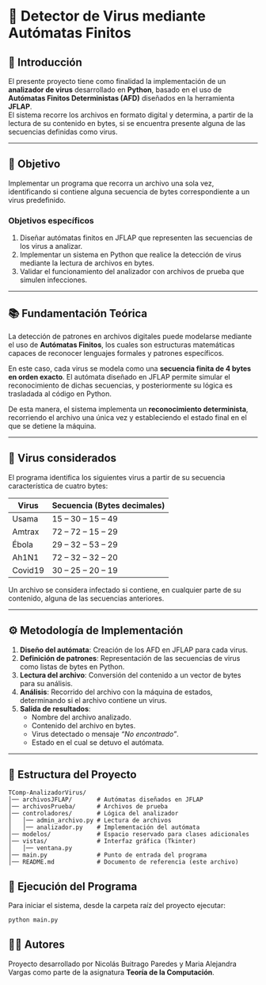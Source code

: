 # 🦠 Detector de Virus mediante Autómatas Finitos

## 📌 Introducción
El presente proyecto tiene como finalidad la implementación de un **analizador de virus** desarrollado en **Python**, basado en el uso de **Autómatas Finitos Deterministas (AFD)** diseñados en la herramienta **JFLAP**.  
El sistema recorre los archivos en formato digital y determina, a partir de la lectura de su contenido en bytes, si se encuentra presente alguna de las secuencias definidas como virus.  

---

## 🎯 Objetivo
Implementar un programa que recorra un archivo una sola vez, identificando si contiene alguna secuencia de bytes correspondiente a un virus predefinido.  

### Objetivos específicos
1. Diseñar autómatas finitos en JFLAP que representen las secuencias de los virus a analizar.  
2. Implementar un sistema en Python que realice la detección de virus mediante la lectura de archivos en bytes.  
3. Validar el funcionamiento del analizador con archivos de prueba que simulen infecciones.  

---

## 📚 Fundamentación Teórica
La detección de patrones en archivos digitales puede modelarse mediante el uso de **Autómatas Finitos**, los cuales son estructuras matemáticas capaces de reconocer lenguajes formales y patrones específicos.  

En este caso, cada virus se modela como una **secuencia finita de 4 bytes en orden exacto**. El autómata diseñado en JFLAP permite simular el reconocimiento de dichas secuencias, y posteriormente su lógica es trasladada al código en Python.  

De esta manera, el sistema implementa un **reconocimiento determinista**, recorriendo el archivo una única vez y estableciendo el estado final en el que se detiene la máquina.

---

## 🧬 Virus considerados
El programa identifica los siguientes virus a partir de su secuencia característica de cuatro bytes:

| Virus       | Secuencia (Bytes decimales) |
|-------------|------------------------------|
| Usama       | 15 – 30 – 15 – 49 |
| Amtrax      | 72 – 72 – 15 – 29 |
| Ébola       | 29 – 32 – 53 – 29 |
| Ah1N1       | 72 – 32 – 32 – 20 |
| Covid19     | 30 – 25 – 20 – 19 |

Un archivo se considera infectado si contiene, en cualquier parte de su contenido, alguna de las secuencias anteriores.  

---

## ⚙️ Metodología de Implementación

1. **Diseño del autómata**: Creación de los AFD en JFLAP para cada virus.  
2. **Definición de patrones**: Representación de las secuencias de virus como listas de bytes en Python.  
3. **Lectura del archivo**: Conversión del contenido a un vector de bytes para su análisis.  
4. **Análisis**: Recorrido del archivo con la máquina de estados, determinando si el archivo contiene un virus.  
5. **Salida de resultados**:  
   - Nombre del archivo analizado.  
   - Contenido del archivo en bytes.  
   - Virus detectado o mensaje *“No encontrado”*.  
   - Estado en el cual se detuvo el autómata.  

---

## 📂 Estructura del Proyecto

```plaintext
TComp-AnalizadorVirus/
│── archivosJFLAP/       # Autómatas diseñados en JFLAP
│── archivosPrueba/      # Archivos de prueba
│── controladores/       # Lógica del analizador
│   │── admin_archivo.py # Lectura de archivos
│   │── analizador.py    # Implementación del autómata
│── modelos/             # Espacio reservado para clases adicionales
│── vistas/              # Interfaz gráfica (Tkinter)
│   │── ventana.py
│── main.py              # Punto de entrada del programa
│── README.md            # Documento de referencia (este archivo)
```


## 🚀 Ejecución del Programa
Para iniciar el sistema, desde la carpeta raíz del proyecto ejecutar:

```bash
python main.py
```

## 👩‍💻 Autores

Proyecto desarrollado por Nicolás Buitrago Paredes y Maria Alejandra Vargas como parte de la asignatura **Teoría de la Computación**.

